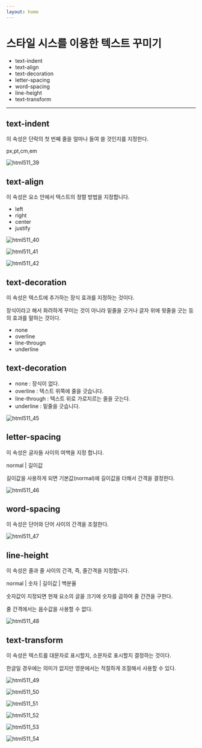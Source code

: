 ```yaml
---
layout: home
---
```


# 스타일 시스를 이용한 텍스트 꾸미기

* text-indent
* text-align
* text-decoration
* letter-spacing
* word-spacing
* line-height
* text-transform





---
## text-indent

이 속성은 단락의 첫 번째 줄을 얼마나 들여 쓸 것인지를 지정한다.

px,pt,cm,em



![html511_39](./img/html511_39.png)

## text-align

이 속성은 요소 안에서 텍스트의 정렬 방법을 지정합니다.

* left
* right
* center
* justify





![html511_40](./img/html511_40.png)

![html511_41](./img/html511_41.png)

![html511_42](./img/html511_42.png)

## text-decoration

이 속성은 텍스트에 추가하는 장식 효과를 지정하는 것이다.

장식이라고 해서 화려하게 꾸미는 것이 아니라 밑줄을 긋거나 글자 위에 윗줄을 긋는 등의 효과를 말하는 것이다.

* none
* overline
* line-througn
* underline





## text-decoration

* none : 장식이 없다.
* overline : 텍스트 위쪽에 줄을 긋습니다.
* line-through : 텍스트 위로 가로지르는 줄을 긋는다.
* underline : 밑줄을 긋습니다.





![html511_45](./img/html511_45.png)



## letter-spacing

이 속성은 글자들 사이의 여백을 지정 합니다.

normal | 길이값



길이값을 사용하게 되면 기본값(normal)에 길이값을 더해서 간격을 결정한다.





![html511_46](./img/html511_46.png)



## word-spacing

이 속성은 단어와 단어 사이의 간격을 조절한다.





![html511_47](./img/html511_47.png)

## line-height

이 속성은 줄과 줄 사이의 간격, 즉, 줄간격을 지정합니다.

normal | 숫자 | 길이값 | 백분율



숫자값이 지정되면 현재 요소의 글꼴 크기에 숫자를 곱하여 줄 간견을 구한다.

줄 간격에서는 음수값을 사용할 수 없다.

![html511_48](./img/html511_48.png)



## text-transform

이 속성은 텍스트를 대문자로 표시할지, 소문자로 표시할지 결정하는 것이다.

한글일 경우에는 의미가 없지만 영문에서는 적절하게 조절해서 사용할 수 있다.



![html511_49](./img/html511_49.png)

![html511_50](./img/html511_50.png)

![html511_51](./img/html511_51.png)

![html511_52](./img/html511_52.png)

![html511_53](./img/html511_53.png)

![html511_54](./img/html511_54.png)